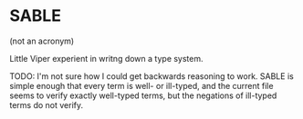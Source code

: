 # SABLE
(not an acronym)

Little Viper experient in writng down a type system.

TODO: I'm not sure how I could get backwards reasoning to work. SABLE is simple enough that every term is well- or ill-typed, and the current file seems to verify exactly well-typed terms, but the negations of ill-typed terms do not verify. 
